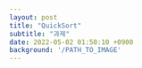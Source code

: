 ```yaml
---
layout: post
title: "QuickSort"
subtitle: "과제"
date: 2022-05-02 01:50:10 +0900
background: '/PATH_TO_IMAGE'
---
```


#